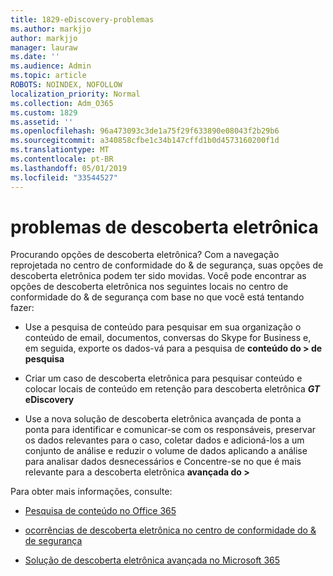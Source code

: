 ```yaml
---
title: 1829-eDiscovery-problemas
ms.author: markjjo
author: markjjo
manager: lauraw
ms.date: ''
ms.audience: Admin
ms.topic: article
ROBOTS: NOINDEX, NOFOLLOW
localization_priority: Normal
ms.collection: Adm_O365
ms.custom: 1829
ms.assetid: ''
ms.openlocfilehash: 96a473093c3de1a75f29f633890e08043f2b29b6
ms.sourcegitcommit: a340858cfbe1c34b147cffd1b0d4573160200f1d
ms.translationtype: MT
ms.contentlocale: pt-BR
ms.lasthandoff: 05/01/2019
ms.locfileid: "33544527"
---
```

# <a name="ediscovery-issues"></a>problemas de descoberta eletrônica

Procurando opções de descoberta eletrônica? Com a navegação reprojetada no centro de conformidade do & de segurança, suas opções de descoberta eletrônica podem ter sido movidas.  Você pode encontrar as opções de descoberta eletrônica nos seguintes locais no centro de conformidade do & de segurança com base no que você está tentando fazer:

- Use a pesquisa de conteúdo para pesquisar em sua organização o conteúdo de email, documentos, conversas do Skype for Business e, em seguida, exporte os dados-vá para a pesquisa de **conteúdo do > de pesquisa**

- Criar um caso de descoberta eletrônica para pesquisar conteúdo e colocar locais de conteúdo em retenção para descoberta eletrônica **_GT_ eDiscovery**

- Use a nova solução de descoberta eletrônica avançada de ponta a ponta para identificar e comunicar-se com os responsáveis, preservar os dados relevantes para o caso, coletar dados e adicioná-los a um conjunto de análise e reduzir o volume de dados aplicando a análise para analisar dados desnecessários e Concentre-se no que é mais relevante para a descoberta eletrônica **avançada do >**

Para obter mais informações, consulte:

- [Pesquisa de conteúdo no Office 365](https://docs.microsoft.com/office365/securitycompliance/content-search)

- [ocorrências de descoberta eletrônica no centro de conformidade do & de segurança](https://docs.microsoft.com/office365/securitycompliance/ediscovery-cases)

- [Solução de descoberta eletrônica avançada no Microsoft 365](https://docs.microsoft.com/office365/securitycompliance/compliance20/overview-ediscovery-20)
